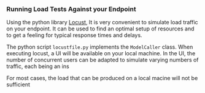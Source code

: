 ### Running Load Tests Against your Endpoint

Using the python library [Locust](https://locust.io/), It is very convenient to simulate load traffic on your endpoint. 
It can be used to find an optimal setup of resources and to get a feeling for typical response times and delays. 

The python script `locustfile.py` implements the `ModelCaller` class. When executing locust, a UI will be available on your local machine. 
In the UI, the number of concurrent users can be adapted to simulate varying numbers of traffic, each being an ins

For most cases, the load that can be produced on a local macine will not be sufficient